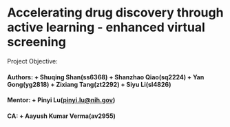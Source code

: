 # Accelerating drug discovery through active learning - enhanced virtual screening

Project Objective: 

#### Authors: + Shuqing Shan(ss6368) + Shanzhao Qiao(sq2224) + Yan Gong(yg2818) + Zixiang Tang(zt2292) + Siyu Li(sl4826)

#### Mentor: + Pinyi Lu(pinyi.lu@nih.gov)

#### CA: + Aayush Kumar Verma(av2955)
